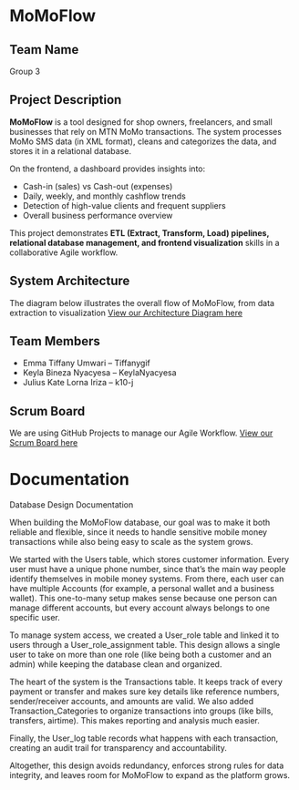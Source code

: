 # MoMoFlow

## Team Name
Group 3

## Project Description
**MoMoFlow** is a tool designed for shop owners, freelancers, and small businesses that rely on MTN MoMo transactions. The system processes MoMo SMS data (in XML format), cleans and categorizes the data, and stores it in a relational database.  

On the frontend, a dashboard provides insights into:
- Cash-in (sales) vs Cash-out (expenses)  
- Daily, weekly, and monthly cashflow trends  
- Detection of high-value clients and frequent suppliers  
- Overall business performance overview  

This project demonstrates **ETL (Extract, Transform, Load) pipelines, relational database management, and frontend visualization** skills in a collaborative Agile workflow.

## System Architecture

The diagram below illustrates the overall flow of MoMoFlow, from data extraction to visualization
[View our Architecture Diagram here](https://app.diagrams.net/#G1eqeeRP8Qi9qhRQbUf0_CcVbUrzm4lOa5#%7B%22pageId%22%3A%22KhwDIHSNujK45m27qN_c%22%7D)


## Team Members
- Emma Tiffany Umwari – Tiffanygif 
- Keyla Bineza Nyacyesa – KeylaNyacyesa  
- Julius Kate Lorna Iriza – k10-j  

## Scrum Board 
We are using GitHub Projects to manage our Agile Workflow.
[View our Scrum Board here](https://github.com/users/Tiffany-gif/projects/1)

# Documentation
Database Design Documentation

When building the MoMoFlow database, our goal was to make it both reliable and flexible, since it needs to handle sensitive mobile money transactions while also being easy to scale as the system grows.

We started with the Users table, which stores customer information. Every user must have a unique phone number, since that’s the main way people identify themselves in mobile money systems. From there, each user can have multiple Accounts (for example, a personal wallet and a business wallet). This one-to-many setup makes sense because one person can manage different accounts, but every account always belongs to one specific user.

To manage system access, we created a User_role table and linked it to users through a User_role_assignment table. This design allows a single user to take on more than one role (like being both a customer and an admin) while keeping the database clean and organized.

The heart of the system is the Transactions table. It keeps track of every payment or transfer and makes sure key details like reference numbers, sender/receiver accounts, and amounts are valid. We also added Transaction_Categories to organize transactions into groups (like bills, transfers, airtime). This makes reporting and analysis much easier.

Finally, the User_log table records what happens with each transaction, creating an audit trail for transparency and accountability.

Altogether, this design avoids redundancy, enforces strong rules for data integrity, and leaves room for MoMoFlow to expand as the platform grows.
